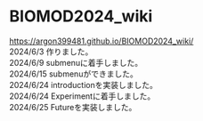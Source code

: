 # BIOMOD2024_wiki
https://argon399481.github.io/BIOMOD2024_wiki/  
2024/6/3    作りました。  
2024/6/9    submenuに着手しました。  
2024/6/15   submenuができました。  
2024/6/24   introductionを実装しました。  
2024/6/24   Experimentに着手しました。  
2024/6/25   Futureを実装しました。
